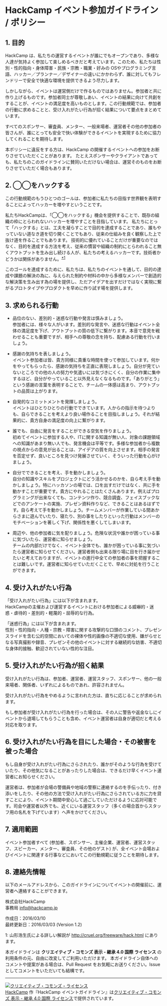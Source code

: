 # HackCamp イベント参加ガイドライン / ポリシー


## 1. 目的

HackCamp は、私たちの運営するイベントが誰にでもオープンであり、多様な人達が気持よく参加して楽しめるべきだと考えています。このため、私たちは性別・性的指向・身体障害・民族・宗教・職業・好みの OSやプログラミング言語、ハッカー／プランナー／デザイナーの違いにかかわらず、誰に対してもフレンドリーで安全で快適な環境を提供できるよう尽力します。

しかしながら、イベントは運営側だけで作るものではありません。参加者と共に作り上げるものです。参加者同士が尊敬しあい、イベントの結果に向けて共創をすることが、イベントの満足度を高いものとします。この行動規範では、参加者の行動に求めることと、受け入れがたい行為が招く結果について要点をまとめています。

すべてのスポンサー、審査員、メンター、一般来場者、運営者その他の参加者の皆さんが、誰にとっても安全で快い体験ができるイベントを実現するために協力してくれることを期待します。

本ポリシーに違反をする方は、HackCamp の開催するイベントへの参加をお断りさせていただくことがあります。
たとえスポンサーやクライアントであっても、私たちのこのガイドラインに賛同いただけない場合は、運営そのものをお断りさせていただく場合もあります。

## 2. ◯◯をハックする

この行動規範のもうひとつのゴールは、参加者に私たちの目指す世界観を表明することによってハッカーを増やすということです。

私たちHackCampは、「◯◯をハックする」機会を提供することで、既存の組織の枠にとらわれないハッカーを増やすことを目指しています。
私たちにとって「ハックする」とは、工夫を凝らすことで目的を達成することであり、誰もやっていない道なき道を切り開くことでもあり、従来の仕組みを良く観察した上で抜け道を作ることでもあります。 技術的に優れていることだけが重要なのではなく、目的を達成する方法を考え、従来の慣習や組織の制約にとらわれること無くアウトプットを生み出し続ける人が、私たちの考えるハッカーです。技術者かどうかは関係がありません。<sup>[*1](#1)</sup>

このゴールを達成するために、私たちは、私たちのイベントを通して、目的の達成や課題の解決の為に、与えられた制約や材料の中から多様なメンバーで創造的な解決策を生み出す為の場を提供し、ただアイデアを出すだけではなく実現に繋がるプロトタイプやプロダクトを早めに作り試す場を提供します。

## 3. 求められる行動

* 品位のない、差別的・迷惑な行動や発言は慎みましょう。  
参加者には、様々な人がいます。差別的な発言や、迷惑な行動はイベント全体の満足度を下げ、アウトプットの質の低下に繋がります。本音で意見を戦わせることも重要ですが、相手への尊敬の念を持ち、配慮ある行動を行いましょう。

* 感謝の気持ちを表しましょう。  
イベント参加者は皆、貴方同様に貴重な時間を使って参加しています。何かをやってもらったら、感謝の気持ちを正直に表現しましょう。自分が見ていないところでの他の人の努力や気遣いには気づきにくく、自分の作業に集中するほど、自分がやっていること以外見えなくなるものです。「ありがとう」という感謝の言葉を表明することで、チームの一体感は高まり、アウトプットの品質は上がります。

* 自発的なコミットメントを発揮しましょう。  
イベントはひとりひとりの行動でできています。人からの指示を待つよりも、自らできることを考えより良い場作ることを目指しましょう。それが結果的に、貴方自身の満足度の向上に繋がります。

* 誰でも、自由に発言をすることができる空気を作りましょう。  
初めてイベントに参加する人や、ITに関する知識が無い人、対象の課題領域への知識があまり無い人でも、発言機会は平等です。多様な参加者から複数の視点からの意見が出ることは、アイデアの質を向上させます。相手の発言を否定せず、良いところを見つけ発展させていく、そういった行動を心がけましょう。

* 自分でできることを考え、手を動かしましょう。  
自分の知識やスキルをプロジェクトにどう活かせるのかを、自ら考え手を動かしましょう。特にハッカソンの場では、口を出すだけではなく、共に手を動かすことが重要です。貴方にやれることはたくさんあります。例えばプログラミングが出来なくても、コンテンツ作り、競合調査、フェイスブックなどでのアンケートの実施、プレゼン資料作りなど、できることはあるはずです。自ら考えて手を動かしましょう。チームメンバーが作業している間あからさまに遊んでいたり、寝たり、別の事をしたりといった行動はメンバーのモチベーションを著しく下げ、関係性を悪くしてしまいます。

* 周辺や、他の参加者に気を配りましょう。危険な状況や誰かが困っている事に気づいたら、運営者に知らせましょう。  
チームの内部だけでなく、イベント全体でも、誰かが困っている事に気づいたら運営者に知らせてください。運営者側も出来る限り場に目を行き届かせたいと考えておりますが、イベントの進行中全ての参加者の事を把握することは難しいです。運営者に知らせていただくことで、早めに対処を行うことができます。

## 4. 受け入れがたい行為

「受け入れがたい行為」には以下が含まれます。  
HackCampの主催および運営するイベントにおける参加者による威嚇的・迷惑・虐待的・差別的・軽蔑的・屈辱的な行為。 

「迷惑行為」には以下が含まれます。  
性別・性的指向・人種・宗教・障害に関する攻撃的な口頭のコメント、プレゼンスライドを含む公的空間においての裸体や性的画像の不適切な使用、嫌がらせとなる写真撮影や録音、プレゼンその他のイベントに対する継続的な妨害、不適切な身体的接触、歓迎されていない性的な注目。

## 5. 受け入れがたい行為が招く結果

受け入れがたい行為は、参加者、運営者、運営スタッフ、スポンサー、他の一般来場者、関係者、いずれによるものであれ、許容されません。

受け入れがたい行為をやめるように言われた方は、直ちに応じることが求められます。

もし参加者が受け入れがたい行為を行った場合は、その人に警告や返金なしにイベントから退場してもらうことも含め、イベント運営者は自身が適切だと考える対応を取ります。

## 6. 受け入れがたい行為を目にした場合・その被害を被った場合

もし自身が受け入れがたい行為にさらされたり、誰かがそのような行為を受けていたり、その他気になることがあったりした場合は、できるだけ早くイベント運営者にお知らせください。

運営者は、参加者が会場の警備員や地域の警察に連絡するのを手伝ったり、付き添いをしたり、その他の方法で受け入れがたい行為にさらされている方に力を貸すことにより、イベント期間中安心して過ごしていただけるように応対可能です。司会や運営者以外でも、近くにいる運営スタッフ（多くの場合首からスタッフ用の名札を下げています）へ声をかけてください。

## 7. 適用範囲

イベント参加者すべて (参加者、スポンサー、主催企業、運営者、運営スタッフ、スピーカー、メンター、審査員、その他のゲスト) が、全イベント会場およびイベントに関連する行事などにおいてこの行動規範に従うことを期待します。

## 8. 連絡先情報

以下のメールアドレスから、このガイドラインについてイベントの開催前に、運営者へ連絡することができます。

株式会社HackCamp  
事務局 info@hackcamp.jp  

作成日：2016/03/10  
最終更新日：2016/03/03 (Version 1.2)  

<a name="1">1</a>: 山形浩生氏による詳しい解説が http://cruel.org/freeware/hack.html にあります。

本ガイドラインは **クリエイティブ・コモンズ 表示 - 継承 4.0 国際 ライセンス** の利用条件の元、自由に改変してご利用いただけます。
本ガイドライン自体へのコメントや提案がある場合は、Pull Request をお気軽にお送りください。Issue としてコメントをいただいても結構です。

----

<a rel="license" href="http://creativecommons.org/licenses/by-sa/4.0/"><img alt="クリエイティブ・コモンズ・ライセンス" style="border-width:0" src="https://i.creativecommons.org/l/by-sa/4.0/88x31.png" /></a><br /><a xmlns:cc="http://creativecommons.org/ns#" href="http://hackcamp.jp/" property="cc:attributionName" rel="cc:attributionURL">HackCamp</a> 作『<span xmlns:dct="http://purl.org/dc/terms/" href="http://purl.org/dc/dcmitype/Text" property="dct:title" rel="dct:type">HackCamp イベントガイドライン</span>』は<a rel="license" href="http://creativecommons.org/licenses/by-sa/4.0/">クリエイティブ・コモンズ 表示 - 継承 4.0 国際 ライセンス</a>で提供されています。
